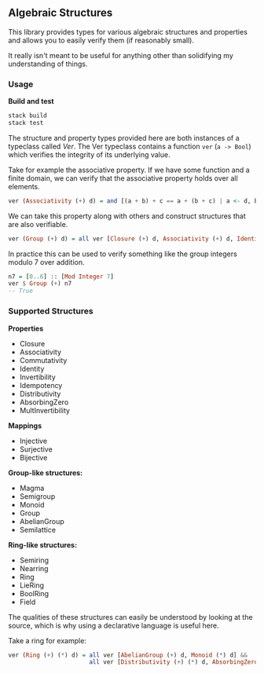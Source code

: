 ## Algebraic Structures

This library provides types for various algebraic structures and properties and allows you to easily verify them (if reasonably small).

It really isn't meant to be useful for anything other than solidifying my understanding of things.

### Usage

**Build and test**
```sh
stack build
stack test
```

The structure and property types provided here are both instances of a typeclass called *Ver*. The Ver typeclass contains a function `ver` (`a -> Bool`) which verifies the integrity of its underlying value.

Take for example the associative property. If we have some function and a finite domain, we can verify that the associative property holds over all elements.

```haskell
ver (Associativity (+) d) = and [(a + b) + c == a + (b + c) | a <- d, b <- d, c <- d]
```

We can take this property along with others and construct structures that are also verifiable.

```haskell
ver (Group (+) d) = all ver [Closure (+) d, Associativity (+) d, Identity (+) d, Invertibility (+) d]
```

In practice this can be used to verify something like the group integers modulo 7 over addition.

```haskell
n7 = [0..6] :: [Mod Integer 7]
ver $ Group (+) n7
-- True
```

### Supported Structures

**Properties**
- Closure
- Associativity
- Commutativity
- Identity
- Invertibility
- Idempotency
- Distributivity
- AbsorbingZero
- MultInvertibility

**Mappings**
- Injective
- Surjective
- Bijective

**Group-like structures:**
- Magma
- Semigroup
- Monoid
- Group
- AbelianGroup
- Semilattice

**Ring-like structures:**
- Semiring
- Nearring
- Ring
- LieRing
- BoolRing
- Field

The qualities of these structures can easily be understood by looking at the source, which is why using a declarative language is useful here.

Take a ring for example:

```haskell
ver (Ring (+) (*) d) = all ver [AbelianGroup (+) d, Monoid (*) d] &&
                       all ver [Distributivity (+) (*) d, AbsorbingZero (+) (*) d]
```
